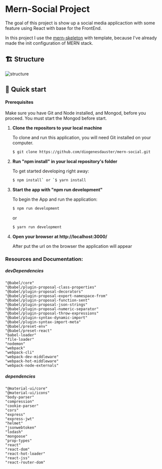 # Mern-Social Project

The goal of this project is show up a social media applicaction with some feature using React with base for the FrontEnd.

In this project I use the [mern-skeleton](https://github.com/diogenesdauster/mern-skeleton) with template, because I've already made the init configuration of MERN stack.

## 🏗 Structure

![structure](https://github.com/diogenesdauster/mern-social/blob/master/screenshot/structure.jpeg)

## 🚀 Quick start

#### Prerequisites

Make sure you have Git and Node installed, and Mongod, before you proceed. You must start the Mongod before start.

1.  **Clone the repositors to your local machine**

    To clone and run this application, you will need Git installed on your computer.

    ```sh
    $ git clone https://github.com/diogenesdauster/mern-social.git
    ```

2.  **Run "npm install" in your local repository's folder**

    To get started developing right away:

    ```sh
    $ npm install` or `$ yarn install
    ```

3.  **Start the app with "npm run development"**

    To begin the App and run the application:

    ```sh
    $ npm run development
    ```

    or

    ```sh
    $ yarn run development
    ```

4.  **Open your browser at http://localhost:3000/**


    After put the url on the browser the application will appear

### Resources and Documentation:

##### devDependencies

    "@babel/core"
    "@babel/plugin-proposal-class-properties"
    "@babel/plugin-proposal-decorators"
    "@babel/plugin-proposal-export-namespace-from"
    "@babel/plugin-proposal-function-sent"
    "@babel/plugin-proposal-json-strings"
    "@babel/plugin-proposal-numeric-separator"
    "@babel/plugin-proposal-throw-expressions"
    "@babel/plugin-syntax-dynamic-import"
    "@babel/plugin-syntax-import-meta"
    "@babel/preset-env"
    "@babel/preset-react"
    "babel-loader"
    "file-loader"
    "nodemon"
    "webpack"
    "webpack-cli"
    "webpack-dev-middleware"
    "webpack-hot-middleware"
    "webpack-node-externals"

##### dependencies

    "@material-ui/core"
    "@material-ui/icons"
    "body-parser"
    "compression"
    "cookie-parser"
    "cors"
    "express"
    "express-jwt"
    "helmet"
    "jsonwebtoken"
    "lodash"
    "mongoose"
    "prop-types"
    "react"
    "react-dom"
    "react-hot-loader"
    "react-jss"
    "react-router-dom"

